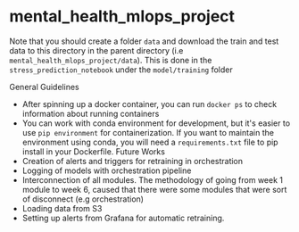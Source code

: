 # mental_health_mlops_project

Note that you should create a folder `data` and download the train and test data to this directory in the parent directory (i.e `mental_health_mlops_project/data`). This is done in the `stress_prediction_notebook` under the `model/training` folder




General Guidelines
- After spinning up a docker container, you can run `docker ps` to check information about running containers
- You can work with conda environment for development, but it's easier to use `pip environment` for containerization. If you want to maintain the environment using conda, you will need a `requirements.txt` file to pip install in your Dockerfile.
Future Works
- Creation of alerts and triggers for retraining in orchestration
- Logging of models with orchestration pipeline
- Interconnection of all modules. The methodology of going from week 1 module to week 6, caused that there were some modules that were sort of disconnect (e.g orchestration) 
- Loading data from S3
- Setting up alerts from Grafana for automatic retraining.